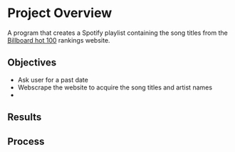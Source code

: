 # Project Overview
A program that creates a Spotify playlist containing the song titles from the [Billboard hot 100](https://www.billboard.com/charts/hot-100/) rankings website.


## Objectives
- Ask user for a past date
- Webscrape the website to acquire the song titles and artist names
- 

## Results


## Process

